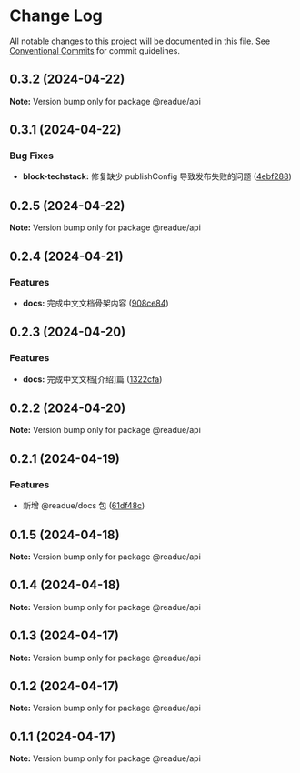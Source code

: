 # Change Log

All notable changes to this project will be documented in this file.
See [Conventional Commits](https://conventionalcommits.org) for commit guidelines.

## 0.3.2 (2024-04-22)

**Note:** Version bump only for package @readue/api





## 0.3.1 (2024-04-22)


### Bug Fixes

* **block-techstack:** 修复缺少 publishConfig 导致发布失败的问题 ([4ebf288](https://github.com/lexmin0412/readue/commit/4ebf2881d08f607a6833d131912ef39868b42544))





## 0.2.5 (2024-04-22)

**Note:** Version bump only for package @readue/api





## 0.2.4 (2024-04-21)


### Features

* **docs:** 完成中文文档骨架内容 ([908ce84](https://github.com/lexmin0412/readue/commit/908ce8427d91a7e850ea3a6fd182e730db0798d5))





## 0.2.3 (2024-04-20)


### Features

* **docs:** 完成中文文档[介绍]篇 ([1322cfa](https://github.com/lexmin0412/readue/commit/1322cfaf98d350fa92b68c17a08851c69e1ff52e))





## 0.2.2 (2024-04-20)

**Note:** Version bump only for package @readue/api





## 0.2.1 (2024-04-19)


### Features

* 新增 @readue/docs 包 ([61df48c](https://github.com/lexmin0412/readue/commit/61df48ca86ffa3968ed6472cc656a28ff6330f5c))





## 0.1.5 (2024-04-18)

**Note:** Version bump only for package @readue/api





## 0.1.4 (2024-04-18)

**Note:** Version bump only for package @readue/api





## 0.1.3 (2024-04-17)

**Note:** Version bump only for package @readue/api





## 0.1.2 (2024-04-17)

**Note:** Version bump only for package @readue/api





## 0.1.1 (2024-04-17)

**Note:** Version bump only for package @readue/api
